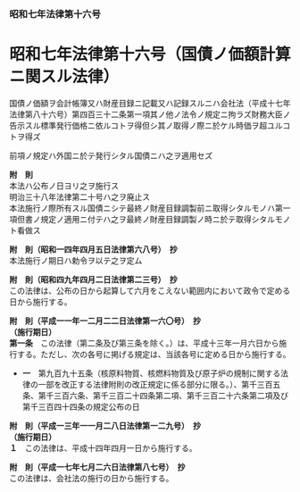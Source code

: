 ### 昭和七年法律第十六号  
# 昭和七年法律第十六号（国債ノ価額計算ニ関スル法律）  
  
国債ノ価額ヲ会計帳簿又ハ財産目録ニ記載又ハ記録スルニハ会社法（平成十七年法律第八十六号）第四百三十二条第一項其ノ他ノ法令ノ規定ニ拘ラズ財務大臣ノ告示スル標準発行価格ニ依ルコトヲ得但シ其ノ取得ノ際ニ於ケル時価ヲ超ユルコトヲ得ズ  
  
前項ノ規定ハ外国ニ於テ発行シタル国債ニハ之ヲ適用セズ  
  
**附　則**  
本法ハ公布ノ日ヨリ之ヲ施行ス  
明治三十八年法律第二十号ハ之ヲ廃止ス  
本法施行ノ際所有スル国債ニシテ最終ノ財産目録調製前ニ取得シタルモノハ第一項但書ノ規定ノ適用ニ付テハ之ヲ最終ノ財産目録調製ノ時ニ於テ取得シタルモノト看做ス  
  
**附　則（昭和一四年四月五日法律第六八号）　抄**  
本法施行ノ期日ハ勅令ヲ以テ之ヲ定ム  
  
**附　則（昭和四九年四月二日法律第二三号）　抄**  
この法律は、公布の日から起算して六月をこえない範囲内において政令で定める日から施行する。  
  
**附　則（平成一一年一二月二二日法律第一六〇号）　抄**  
**（施行期日）**  
**第一条**　この法律（第二条及び第三条を除く。）は、平成十三年一月六日から施行する。ただし、次の各号に掲げる規定は、当該各号に定める日から施行する。  
* **一**　第九百九十五条（核原料物質、核燃料物質及び原子炉の規制に関する法律の一部を改正する法律附則の改正規定に係る部分に限る。）、第千三百五条、第千三百六条、第千三百二十四条第二項、第千三百二十六条第二項及び第千三百四十四条の規定公布の日  
  
**附　則（平成一三年一一月二八日法律第一二九号）　抄**  
**（施行期日）**  
**１**　この法律は、平成十四年四月一日から施行する。  
  
**附　則（平成一七年七月二六日法律第八七号）　抄**  
この法律は、会社法の施行の日から施行する。  
  
